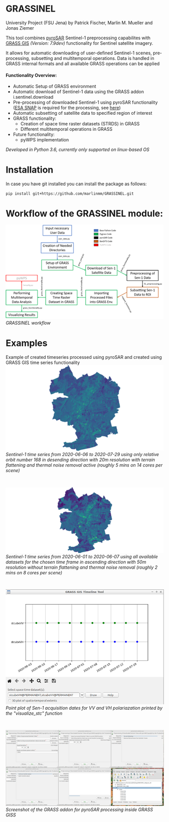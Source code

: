 # GRASSINEL
University Project (FSU Jena) by Patrick Fischer, Marlin M. Mueller and Jonas Ziemer

This tool combines [pyroSAR](https://github.com/johntruckenbrodt/pyroSAR) Sentinel-1 preprocessing capabilites with 
[GRASS GIS](grass.osgeo.org) _(Version: 7.9dev)_ functionality for Sentinel satellite imagery. 

It allows for automatic downloading of user-defined Sentinel-1 scenes, pre-processing, subsetting and multitemporal
operations. Data is handled in GRASS internal formats and all available GRASS operations can be applied

#### Functionality Overview:
* Automatic Setup of GRASS environment
* Automatic download of Sentinel-1 data using the GRASS addon i.sentinel.download
* Pre-processing of downloaded Sentinel-1 using pyroSAR functionality ([ESA SNAP](http://step.esa.int/main/download/snap-download/)
 is required for the processing, see [here](https://pyrosar.readthedocs.io/en/latest/?badge=latest))
* Automatic subsetting of satellite data to specified region of interest
* GRASS functionality:
    * Creation of space time raster datasets (STRDS) in GRASS
    * Different multitemporal operations in GRASS
* Future functionality:
    * pyWPS implementation

_Developed in Python 3.6, currently only supported on linux-based OS_

# Installation
In case you have git installed you can install the package as follows:

    pip install git+https://github.com/marlinmm/GRASSINEL.git

# Workflow of the GRASSINEL module:
![GRASSINEL_workflow](GRASSINEL/preview_files/GRASSINEL_workflow.png)
_GRASSINEL workflow_

# Examples
Example of created timeseries processed using pyroSAR and created using GRASS GIS time series functionality
![S1_time_series_20m](GRASSINEL/preview_files/S1_timeseries_20m_example.gif)
_Sentinel-1 time series from 2020-06-06 to 2020-07-29 using only relative orbit number 168 in desending direction with
20m resolution with terrain flattening and thermal noise removal active (roughly 5 mins on 14 cores per scene)_

<br/>

![S1_time_series_50m](GRASSINEL/preview_files/S1_timeseries_50m_example.gif)
_Sentinel-1 time series from 2020-06-01 to 2020-06-07 using all available datasets for the chosen time frame in 
ascending direction with 50m resolution without terrain flattening and thermal noise removal (roughly 2 mins on 8 cores 
per scene)_

<br/>

![S1_time_series_date_plot](GRASSINEL/preview_files/time_series_date_plot.png)
_Point plot of Sen-1 acquisition dates for VV and VH polariazation printed by the "visualize_stc" function_

<br/>

![GRASSINEL GRASS GIS pyroSAR addon](GRASSINEL/preview_files/GRASSINEL_addon.png)
_Screenshot of the GRASS addon for pyroSAR processing inside GRASS GISS_

